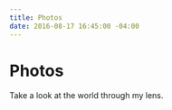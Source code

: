 ```yaml
---
title: Photos
date: 2016-08-17 16:45:00 -04:00
---
```


# Photos

Take a look at the world through my lens.